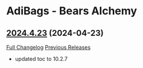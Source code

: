 # AdiBags - Bears Alchemy

## [2024.4.23](https://github.com/N6REJ/AdiBags_Bears_Alchemy/tree/2024.4.23) (2024-04-23)
[Full Changelog](https://github.com/N6REJ/AdiBags_Bears_Alchemy/compare/2023.3.19.2...2024.4.23) [Previous Releases](https://github.com/N6REJ/AdiBags_Bears_Alchemy/releases)

- updated toc to 10.2.7  
